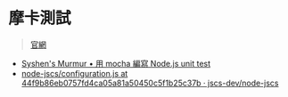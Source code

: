 摩卡測試
=======


> [官網](http://mochajs.org/)


* [Syshen's Murmur • 用 mocha 編寫 Node.js unit test](http://syshen.cc/post/23479369750)
* [node-jscs/configuration.js at 44f9b86eb0757fd4ca05a81a50450c5f1b25c37b · jscs-dev/node-jscs](http://github.com/jscs-dev/node-jscs/blob/44f9b86eb0757fd4ca05a81a50450c5f1b25c37b/test/specs/config/configuration.js)

